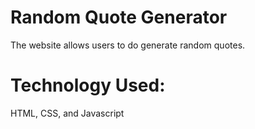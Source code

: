 # Random Quote Generator

The website allows users to do generate random quotes. 

# Technology Used:

HTML, CSS, and Javascript
